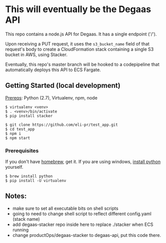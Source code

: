 # This will eventually be the Degaas API

This repo contains a node.js API for Degaas. It has a single endpoint ('/').

Upon receiving a PUT request, it uses the `s3_bucket_name` field of that
request's body to create a CloudFormation stack containing a single S3 bucket
in AWS, using Stacker.

Eventually, this repo's master branch will be hooked to a codepipeline that automatically
deploys this API to ECS Fargate.

## Getting Started (local development)

[Prereqs](#prerequisites): Python (2.7), Virtualenv, npm, node

```
$ virtualenv <venv>
$ . <venv>/bin/activate
$ pip install stacker

$ git clone https://github.com/eli-pr/test_app.git
$ cd test_app
$ npm i
$ npm start
```

### Prerequisites

If you don't have [homebrew](https://brew.sh/), get it. If you are using windows, [install python](https://www.python.org/downloads/) yourself.

```
$ brew install python
$ pip install -U virtualenv
```

## Notes:

- make sure to set all executable bits on shell scripts
- going to need to change shell script to reflect different config.yaml (stack name)
- add degaas-stacker repo inside here to replace ./stacker when ECS running
- change productOps/degaas-stacker to degaas-api, put this code there.
